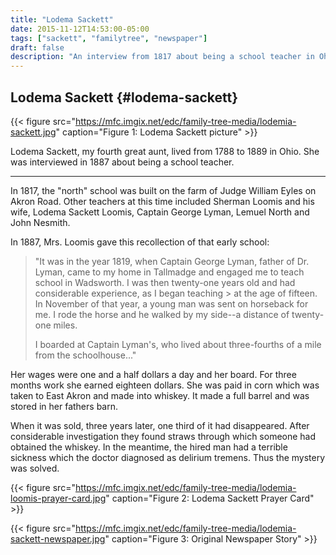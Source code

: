```yaml
---
title: "Lodema Sackett"
date: 2015-11-12T14:53:00-05:00
tags: ["sackett", "familytree", "newspaper"]
draft: false
description: "An interview from 1817 about being a school teacher in Ohio"
---
```


## Lodema Sackett {#lodema-sackett}

{{< figure src="https://mfc.imgix.net/edc/family-tree-media/lodemia-sackett.jpg" caption="Figure 1: Lodema Sackett picture" >}}

Lodema Sackett, my fourth great aunt, lived from 1788 to 1889 in Ohio. She was interviewed in 1887 about being a school teacher.

---

In 1817, the "north" school was built on the farm of Judge William Eyles on Akron Road. Other teachers at this time included Sherman Loomis and his wife, Lodema Sackett Loomis, Captain George Lyman, Lemuel North and John Nesmith.

In 1887, Mrs. Loomis gave this recollection of that early school:

> "It was in the year 1819, when Captain George Lyman, father of Dr. Lyman, came to my home in Tallmadge and engaged me to teach school in Wadsworth. I was then twenty-one years old and had considerable experience, as I began teaching > at the age of fifteen. In November of that year, a young man was sent on horseback for me. I rode the horse and he walked by my side--a distance of twenty-one miles.
>
> I boarded at Captain Lyman's, who lived about three-fourths of a mile from the schoolhouse..."

Her wages were one and a half dollars a day and her board. For three months work she earned eighteen dollars. She was paid in corn which was taken to East Akron and made into whiskey. It made a full barrel and was stored in her fathers barn.

When it was sold, three years later, one third of it had disappeared. After considerable investigation they found straws through which someone had obtained the whiskey. In the meantime, the hired man had a terrible sickness which the doctor diagnosed as delirium tremens. Thus the mystery was solved.

{{< figure src="https://mfc.imgix.net/edc/family-tree-media/lodemia-loomis-prayer-card.jpg" caption="Figure 2: Lodema Sackett Prayer Card" >}}

{{< figure src="https://mfc.imgix.net/edc/family-tree-media/lodemia-sackett-newspaper.jpg" caption="Figure 3: Original Newspaper Story" >}}
